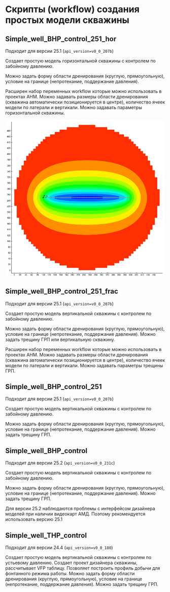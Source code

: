 # Скрипты (workflow) создания простых модели скважины


## Simple_well_BHP_control_251_hor

Подходит для версии 25.1 (`api_version=v0_0_207b`)

Создает простую модель горизонтальной скважины с контролем по забойному давлению. 
 
Можно задать форму области дренирования (круглую, прямоугольную), условие на границе (непротекание, поддержание давления).  

Расширен набор переменных workflow которые можно использовать в проектах AHM. Можно задавать размеры области дренирования (скважина автоматически позиционируется в центре), количество ячеек модели по латерали и вертикали. Можно задавать параметры горизонтальной скважины.

![](hor.png)

## Simple_well_BHP_control_251_frac

Подходит для версии 25.1 (`api_version=v0_0_207b`)

Создает простую модель вертикальной скважины с контролем по забойному давлению. 
 
Можно задать форму области дренирования (круглую, прямоугольную), условие на границе (непротекание, поддержание давления). Можно задать трещину ГРП или вертикальную скважину. 

Расширен набор переменных workflow которые можно использовать в проектах AHM. Можно задавать размеры области дренирования (скважина автоматически позиционируется в центре), количество ячеек модели по латерали и вертикали. Можно задавать параметры трещины ГРП.


## Simple_well_BHP_control_251

Подходит для версии 25.1 (`api_version=v0_0_207b`)

Создает простую модель вертикальной скважины с контролем по забойному давлению. 
 
Можно задать форму области дренирования (круглую, прямоугольную), условие на границе (непротекание, поддержание давления). Можно задать трещину ГРП.
 

## Simple_well_BHP_control

Подходит для версии 25.2 (`api_version=v0_0_231c`)

Создает простую модель вертикальной скважины с контролем по забойному давлению. 
 
Можно задать форму области дренирования (круглую, прямоугольную), условие на границе (непротекание, поддержание давления). Можно задать трещину ГРП.

Для версии 25.2 наблюдаются проблемы с интерфейсом дизайнера моделей при наличии видеокарт АМД. Поэтому рекомендуется использовать версию 25.1 

## Simple_well_THP_control

Подходит для версии 24.4 (`api_version=v0_0_180`)

Создает простую модель вертикальной скважины с контролем по устьевому давлению. Создает проект дизайнера скважины, рассчитывает VFP таблицу. Позволяет построить профиль добычи для фонтанного режима работы. 
Можно задать форму области дренирования (круглую, прямоугольную), условие на границе (непротекание, поддержание давления). Можно задать трещину ГРП.

